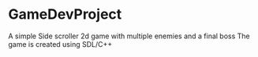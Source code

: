 # GameDevProject
A simple Side scroller 2d game with multiple enemies and a final boss
The game is created using SDL/C++
